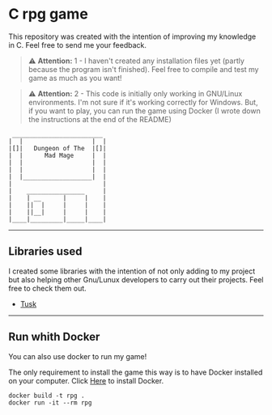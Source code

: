 # C rpg game
This repository was created with the intention of improving my knowledge in C. Feel free to send me your feedback.

> ⚠️ **Attention:** 1 - I haven't created any installation files yet (partly because the program isn't finished). Feel free to compile and test my game as much as you want!

> ⚠️ **Attention:** 2 - This code is initially only working in GNU/Linux environments. I'm not sure if it's working correctly for Windows. But, if you want to play, you can run the game using Docker (I wrote down the instructions at the end of the README)

```
 _________________________
|  |                   |  |
|[]|   Dungeon of The  |[]|
|  |      Mad Mage     |  |
|  |                   |  |
|  |                   |  |
|  |___________________|  |
|                         |
|    ________________     |
|    | __      |     |    |
|    ||  |     |     |    |
|    ||__|     |     |    |
|____|_________|_____|____|
```

---

## Libraries used
I created some libraries with the intention of not only adding to my project but also helping other Gnu/Lunux developers to carry out their projects. Feel free to check them out.

- [Tusk](https://github.com/LucasWerppFranco/Tusk-C-library)

---

## Run whith Docker
You can also use docker to run my game!

The only requirement to install the game this way is to have Docker installed on your computer. Click [Here](https://www.docker.com/get-started/) to install Docker.

```
docker build -t rpg .
docker run -it --rm rpg
```
